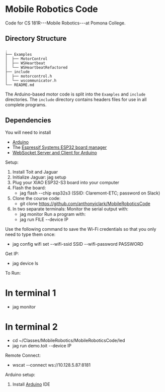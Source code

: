 # Mobile Robotics Code

Code for CS 181R---Mobile Robotics---at Pomona College.

## Directory Structure

```text
.
├── Examples
│  ├── MotorControl
│  ├── WSHeartbeat
│  └── WSHeartbeatRefactored
├── include
│  ├── motorcontrol.h
│  └── wscommunicator.h
└── README.md
```

The Arduino-based motor code is split into the `Examples` and `include` directories. The `include` directory contains headers files for use in all complete programs.

## Dependencies

You will need to install

- [Arduino](https://www.arduino.cc/en/software)
- The [Espressif Systems ESP32 board manager](https://github.com/espressif/arduino-esp32)
- [WebSocket Server and Client for Arduino](https://github.com/Links2004/arduinoWebSockets)

Setup:
1. Install Toit and Jaguar
2. Initialize Jaguar: jag setup
3. Plug your XIAO ESP32-S3 board into your computer
4. Flash the board: 
    - jag flash --chip esp32s3 (SSID: Claremont-ETC; password on Slack)
5. Clone the course code: 
    - git clone https://github.com/anthonyjclark/MobileRoboticsCode
6. In two separate terminals:
    Monitor the serial output with: 
    - jag monitor
    Run a program with: 
    - jag run FILE --device IP

Use the following command to save the Wi-Fi credentials so that you only need to type them once:
- jag config wifi set --wifi-ssid SSID --wifi-password PASSWORD

Get IP:
- jag device ls

To Run:
# In terminal 1
- jag monitor
# In terminal 2
- cd ~/Classes/MobileRobotics/MobileRoboticsCode/led
- jag run demo.toit --device IP

Remote Connect:
- wscat --connect ws://10.128.5.87:8181


Arduino setup:
1. Install [Arduino](https://www.arduino.cc/en/software) IDE